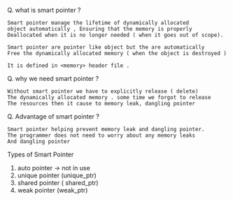 Q.  what is smart pointer ?

    Smart pointer manage the lifetime of dynamically allocated
    object automatically , Ensuring that the memory is properly
    Deallocated when it is no longer needed ( when it goes out of scope).

    Smart pointer are pointer like object but the are automatically
    Free the dynamically allocated memory ( when the object is destroyed )

    It is defined in <memory> header file .

Q.  why we need smart pointer ?

    Without smart pointer we have to explicitly release ( delete)
    The dynamically allocated memory . some time we forgot to release
    The resources then it cause to memory leak, dangling pointer 

Q. Advantage of smart pointer ?

    Smart pointer helping prevent memory leak and dangling pointer.
    The programmer does not need to worry about any memory leaks 
    And dangling pointer 

Types of Smart Pointer

1. auto pointer -> not in use
2. unique pointer (unique_ptr)
3. shared pointer ( shared_ptr)
4. weak pointer (weak_ptr)
